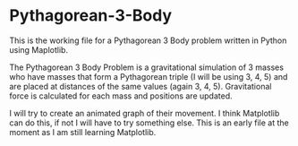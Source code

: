 # Pythagorean-3-Body

This is the working file for a Pythagorean 3 Body problem written in Python using Maplotlib.

The Pythagorean 3 Body Problem is a gravitational simulation of 3 masses who have masses that form a Pythagorean triple (I will be using 3, 4, 5) and are placed at distances of the same values (again 3, 4, 5). Gravitational force is calculated for each mass and positions are updated.

I will try to create an animated graph of their movement. I think Matplotlib can do this, if not I will have to try something else. This is an early file at the moment as I am still learning Matplotlib.
